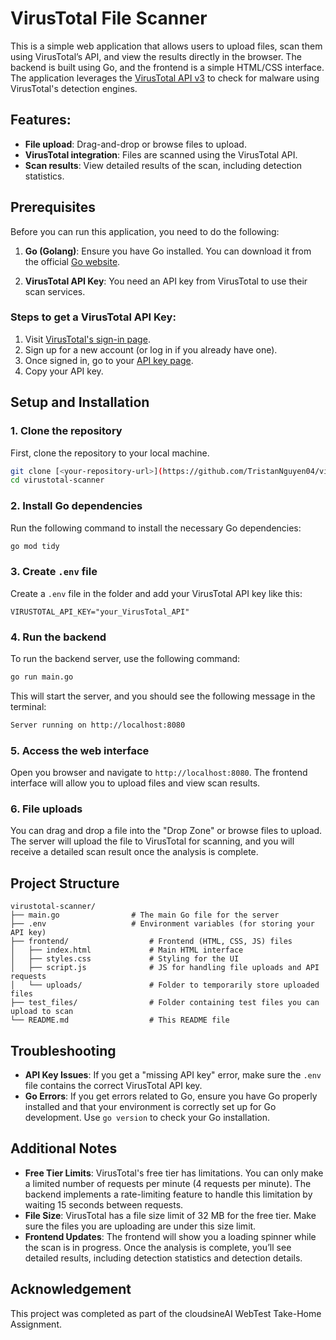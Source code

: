 # VirusTotal File Scanner

This is a simple web application that allows users to upload files, scan them using VirusTotal’s API, and view the results directly in the browser. The backend is built using Go, and the frontend is a simple HTML/CSS interface. The application leverages the [VirusTotal API v3](https://www.virustotal.com/gui/home/upload) to check for malware using VirusTotal's detection engines.

## Features:
- **File upload**: Drag-and-drop or browse files to upload.
- **VirusTotal integration**: Files are scanned using the VirusTotal API.
- **Scan results**: View detailed results of the scan, including detection statistics.

## Prerequisites

Before you can run this application, you need to do the following:

1. **Go (Golang)**: Ensure you have Go installed. You can download it from the official [Go website](https://golang.org/dl/).

2. **VirusTotal API Key**: You need an API key from VirusTotal to use their scan services.

### Steps to get a VirusTotal API Key:
1. Visit [VirusTotal's sign-in page](https://www.virustotal.com/gui/sign-in).
2. Sign up for a new account (or log in if you already have one).
3. Once signed in, go to your [API key page](https://www.virustotal.com/gui/account).
4. Copy your API key.

## Setup and Installation

### 1. Clone the repository

First, clone the repository to your local machine.

```bash
git clone [<your-repository-url>](https://github.com/TristanNguyen04/virustotal-scanner/tree/local)
cd virustotal-scanner
```

### 2. Install Go dependencies
Run the following command to install the necessary Go dependencies:
```bash
go mod tidy
```

### 3. Create `.env` file
Create a `.env` file in the folder and add your VirusTotal API key like this:
```text
VIRUSTOTAL_API_KEY="your_VirusTotal_API"
```

### 4. Run the backend
To run the backend server, use the following command:
```bash
go run main.go
```

This will start the server, and you should see the following message in the terminal:
```bash
Server running on http://localhost:8080
```

### 5. Access the web interface
Open you browser and navigate to `http://localhost:8080`. The frontend interface will allow you to upload files and view scan results.

### 6. File uploads
You can drag and drop a file into the "Drop Zone" or browse files to upload. The server will upload the file to VirusTotal for scanning, and you will receive a detailed scan result once the analysis is complete.

## Project Structure
```
virustotal-scanner/
├── main.go                # The main Go file for the server
├── .env                   # Environment variables (for storing your API key)
├── frontend/                  # Frontend (HTML, CSS, JS) files
│   ├── index.html             # Main HTML interface
│   ├── styles.css             # Styling for the UI
│   ├── script.js              # JS for handling file uploads and API requests
│   └── uploads/               # Folder to temporarily store uploaded files
├── test_files/                # Folder containing test files you can upload to scan
└── README.md                  # This README file
```

## Troubleshooting
- **API Key Issues**:  If you get a "missing API key" error, make sure the `.env` file contains the correct VirusTotal API key.
- **Go Errors**: If you get errors related to Go, ensure you have Go properly installed and that your environment is correctly set up for Go development. Use `go version` to check your Go installation.

## Additional Notes
- **Free Tier Limits**:  VirusTotal's free tier has limitations. You can only make a limited number of requests per minute (4 requests per minute). The backend implements a rate-limiting feature to handle this limitation by waiting 15 seconds between requests.
- **File Size**: VirusTotal has a file size limit of 32 MB for the free tier. Make sure the files you are uploading are under this size limit.
- **Frontend Updates**: The frontend will show you a loading spinner while the scan is in progress. Once the analysis is complete, you’ll see detailed results, including detection statistics and detection details.

## Acknowledgement
This project was completed as part of the cloudsineAI WebTest Take-Home Assignment.





